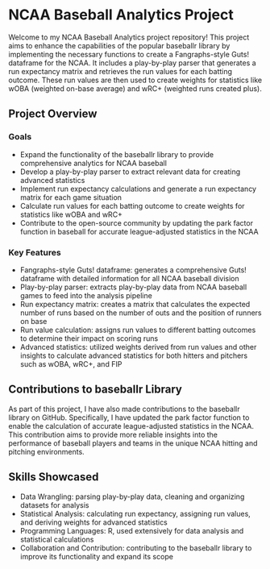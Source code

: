 # NCAA Baseball Analytics Project

Welcome to my NCAA Baseball Analytics project repository! This project aims to enhance the capabilities of the popular baseballr library by implementing the necessary functions to create a Fangraphs-style Guts! dataframe for the NCAA. It includes a play-by-play parser that generates a run expectancy matrix and retrieves the run values for each batting outcome. These run values are then used to create weights for statistics like wOBA (weighted on-base average) and wRC+ (weighted runs created plus).

## Project Overview

### Goals
- Expand the functionality of the baseballr library to provide comprehensive analytics for NCAA baseball
- Develop a play-by-play parser to extract relevant data for creating advanced statistics
- Implement run expectancy calculations and generate a run expectancy matrix for each game situation
- Calculate run values for each batting outcome to create weights for statistics like wOBA and wRC+
- Contribute to the open-source community by updating the park factor function in baseball for accurate league-adjusted statistics in the NCAA

### Key Features
- Fangraphs-style Guts! dataframe: generates a comprehensive Guts! dataframe with detailed information for all NCAA baseball division
- Play-by-play parser: extracts play-by-play data from NCAA baseball games to feed into the analysis pipeline
- Run expectancy matrix: creates a matrix that calculates the expected number of runs based on the number of outs and the position of runners on base
- Run value calculation: assigns run values to different batting outcomes to determine their impact on scoring runs
- Advanced statistics: utilized weights derived from run values and other insights to calculate advanced statistics for both hitters and pitchers such as wOBA, wRC+, and FIP

## Contributions to baseballr Library
As part of this project, I have also made contributions to the baseballr library on GitHub. Specifically, I have updated the park factor function to enable the calculation of accurate league-adjusted statistics in the NCAA. This contribution aims to provide more reliable insights into the performance of baseball players and teams in the unique NCAA hitting and pitching environments.

## Skills Showcased
- Data Wrangling: parsing play-by-play data, cleaning and organizing datasets for analysis
- Statistical Analysis: calculating run expectancy, assigning run values, and deriving weights for advanced statistics
- Programming Languages: R, used extensively for data analysis and statistical calculations
- Collaboration and Contribution: contributing to the baseballr library to improve its functionality and expand its scope
